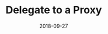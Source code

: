 ---
title: Delegate to a Proxy
linktitle: Delegate to a Proxy
description: Delegate your vote strength towards an account registered as a proxy
date: 2018-09-27
publishdate: 2018-09-27
lastmod: 2018-09-27
categories: [eosc-vote-commands]
keywords: []
menu:
  docs:
    parent: "eosc-vote-commands"
    identifier: eosc_vote_proxy
    weight: 40
weight: 40
sections_weight: 40
draft: false
aliases: []
toc: false
auto_content: true
---